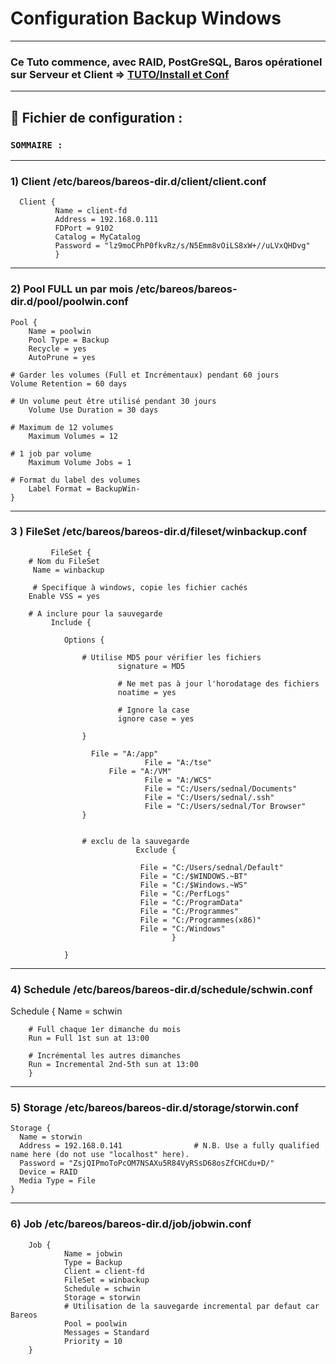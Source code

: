 # Configuration Backup Windows

---

### Ce Tuto commence, avec RAID, PostGreSQL, Baros opérationel sur Serveur et Client  => [TUTO/Install et Conf](https://github.com/NALSED/TUTO/tree/main/PERSO/Bareos)

---

## 📝 Fichier de configuration :

### `SOMMAIRE :`



----


### 1) Client /etc/bareos/bareos-dir.d/client/client.conf

      Client {
              Name = client-fd
              Address = 192.168.0.111
              FDPort = 9102
              Catalog = MyCatalog
              Password = "lz9moCPhP0fkvRz/s/N5Emm8vOiLS8xW+//uLVxQHDvg"
              }

---

### 2) Pool FULL un par mois /etc/bareos/bareos-dir.d/pool/poolwin.conf

    Pool {
        Name = poolwin
        Pool Type = Backup
        Recycle = yes
        AutoPrune = yes

    # Garder les volumes (Full et Incrémentaux) pendant 60 jours
    Volume Retention = 60 days

    # Un volume peut être utilisé pendant 30 jours
        Volume Use Duration = 30 days

    # Maximum de 12 volumes
        Maximum Volumes = 12

    # 1 job par volume
        Maximum Volume Jobs = 1

    # Format du label des volumes
        Label Format = BackupWin-
    }  


--- 
### 3 ) FileSet /etc/bareos/bareos-dir.d/fileset/winbackup.conf

     		 FileSet {
 		# Nom du FileSet
		 Name = winbackup

		 # Specifique à windows, copie les fichier cachés
 		Enable VSS = yes

  		# A inclure pour la sauvegarde
       		 Include {

		 		Options {
				
					# Utilise MD5 pour vérifier les fichiers
               				signature = MD5

               				# Ne met pas à jour l'horodatage des fichiers
                			noatime = yes

                			# Ignore la case
                			ignore case = yes

			 		}

					  File = "A:/app"
                        		  File = "A:/tse"
			    		  File = "A:/VM"
                         		  File = "A:/WCS"
                        		  File = "C:/Users/sednal/Documents"
                         	  	  File = "C:/Users/sednal/.ssh"
                          		  File = "C:/Users/sednal/Tor Browser"
					}


					# exclu de la sauvegarde
                        		Exclude {

                         		 File = "C:/Users/sednal/Default"
                        		 File = "C:/$WINDOWS.~BT"
                         		 File = "C:/$Windows.~WS"
                         		 File = "C:/PerfLogs"
                         		 File = "C:/ProgramData"
                         		 File = "C:/Programmes"
                        		 File = "C:/Programmes(x86)"
                         		 File = "C:/Windows"
                                		}

				}

---

### 4) Schedule /etc/bareos/bareos-dir.d/schedule/schwin.conf


Schedule {
        Name = schwin

        # Full chaque 1er dimanche du mois
        Run = Full 1st sun at 13:00

        # Incrémental les autres dimanches
        Run = Incremental 2nd-5th sun at 13:00
        }

---
### 5) Storage /etc/bareos/bareos-dir.d/storage/storwin.conf

    Storage {
      Name = storwin
      Address = 192.168.0.141                # N.B. Use a fully qualified name here (do not use "localhost" here).
      Password = "ZsjQIPmoToPcOM7NSAXu5R84VyRSsD68osZfCHCdu+D/"
      Device = RAID
      Media Type = File
    }

---

### 6) Job /etc/bareos/bareos-dir.d/job/jobwin.conf



		Job {
        		Name = jobwin
        		Type = Backup
        		Client = client-fd
        		FileSet = winbackup
        		Schedule = schwin
        		Storage = storwin
        		# Utilisation de la sauvegarde incremental par defaut car Bareos
        		Pool = poolwin
        		Messages = Standard
        		Priority = 10
   		}



